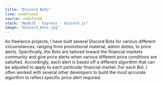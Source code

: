 ```yaml
---
title: "Discord Bots"
live: undefined
source: undefined
stack: "NodeJS - Express - discord.js"
image: "discord_bots.jpg"
---
```


As freelance projects, I have built several Discord Bots for various different circumstances, ranging from promotional material, admin duties, to price alerts. Specifically, the Bots are tailored toward the financial markets community and give price alerts when various different price conditions are satisfied. Accordingly, each alert is based off a different algorithm that can be adjusted to apply to each particular financial market. For each Bot, I often worked with several other developers to build the most accurate algorithm to reflect specific price alert required.
